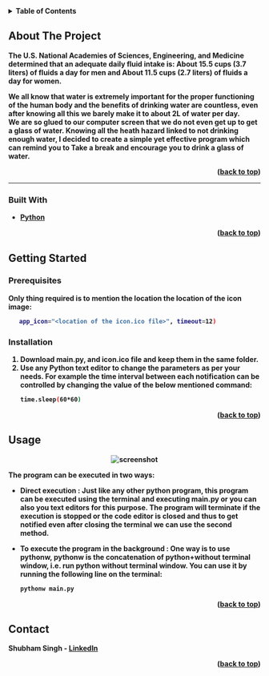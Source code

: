 <details>
  <summary><b>Table of Contents</summary>
  <ol>
    <li>
      <a href="#about-the-project">About The Project</a>
      <ul>
        <li><a href="#built-with">Built With</a></li>
      </ul>
    </li>
    <li>
      <a href="#getting-started">Getting Started</a>
      <ul>
        <li><a href="#prerequisites">Prerequisites</a></li>
   </ul>
    </li>
    <li><a href="#usage">Usage</a></li>
  
  </ol>
</details>




## About The Project


The U.S. National Academies of Sciences, Engineering, and Medicine determined that an adequate daily fluid intake is:  **About 15.5 cups (3.7 liters) of fluids a day for men**  and  **About 11.5 cups (2.7 liters) of fluids a day for women**.

We all know that water is extremely important for the proper functioning of the human body and the benefits of drinking water are countless, even after knowing all this we barely make it to about 2L of water per day.  
We are so glued to our computer screen that we do not even get up to get a glass of water. Knowing all the heath hazard linked to not drinking enough water, I decided to create a simple yet effective program which can remind you to  **Take a break**  and  **encourage you to drink a glass of water**.

<p align="right">(<a href="#top">back to top</a>)</p>


<hr>

### Built With

* [Python](https://www.python.org/)


<p align="right">(<a href="#top">back to top</a>)</p>




## Getting Started



### Prerequisites

Only thing required is to mention the location the location of the icon image:
```sh
   app_icon="<location of the icon.ico file>", timeout=12)
   ```


### Installation


1. Download main.py, and icon.ico file and keep them in the same folder.
2. Use any Python text editor to change the parameters as per your needs. For example the time interval between each notification can be controlled by changing the value of the below mentioned command:
   ```sh
   time.sleep(60*60)
   ```


<p align="right">(<a href="#top">back to top</a>)</p>




## Usage
<div align="center">
<img src="https://raw.githubusercontent.com/LiQuiD-404/Project-Guidance/main/Desktop%20Application/Basic/Python/Water%20Reminder/images/Snip.png" alt="screenshot" >

</div>

The program can be executed in two ways:
* Direct execution : Just like any other python program, this program can be executed using the terminal and executing main.py or you can also you text editors for this purpose.
The program will terminate if the execution is stopped or the code editor is closed and thus to get notified even after closing the terminal we can use the second method.

* To execute the program in the background : One way is to use **pythonw**, pythonw is the concatenation of python+without terminal window, i.e. run python without terminal window. You can use it by running the following line on the terminal:
   ```sh
   pythonw main.py
   ```



<p align="right">(<a href="#top">back to top</a>)</p>






## Contact

Shubham Singh - [LinkedIn](https://www.linkedin.com/in/shubham-singh-519769220/) 

<p align="right">(<a href="#top">back to top</a>)</p>







